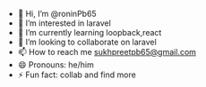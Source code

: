 - 👋 Hi, I’m @roninPb65
- 👀 I’m interested in laravel
- 🌱 I’m currently learning loopback,react
- 💞️ I’m looking to collaborate on laravel
- 📫 How to reach me sukhpreetpb65@gmail.com
- 😄 Pronouns: he/him
- ⚡ Fun fact: collab and find more

<!---
roninPb65/roninPb65 is a ✨ special ✨ repository because its `README.md` (this file) appears on your GitHub profile.
You can click the Preview link to take a look at your changes.
--->
